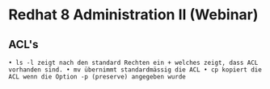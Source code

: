 # Redhat 8 Administration II (Webinar) 

## ACL's 

``
• ls -l zeigt nach den standard Rechten ein + welches zeigt, dass ACL vorhanden sind.
• mv übernimmt standardmässig die ACL
• cp kopiert die ACL wenn die Option -p (preserve) angegeben wurde
``

